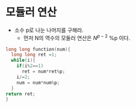 # 모듈러 연산
* 소수 p로 나눈 나머지를 구해라.
  * 먼저 N의 역수의 모둘러 연산은 $N^{p-2}$ %p 이다.


```cpp
long long function(num){
  long long ret =1;
  while(i){
    if(i%2==1)
      ret = num*ret%p;
    i/=2;
    num = num*num%p;
  }
return ret;
}
```
